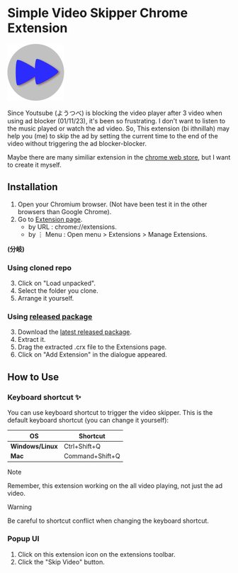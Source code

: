 # Simple Video Skipper Chrome Extension

![Extension](/icon.png)

Since Youtsube (ようつべ) is blocking the video player after 3 video when using ad blocker (01/11/23), it's been so frustrating. I don't want to listen to the music played or watch the ad video. So, This extension (bi ithnillah) may help you (me) to skip the ad by setting the current time to the end of the video without triggering the ad blocker-blocker.

Maybe there are many similiar extension in the [chrome web store](https://chrome.google.com/webstore/category/extensions), but I want to create it myself.


## Installation
1. Open your Chromium browser. (Not have been test it in the other browsers than Google Chrome).
2. Go to [Extension page](chrome://extensions).
   - by URL : chrome://extensions.
   - by ⋮ Menu : Open menu > Extensions > Manage Extensions.

**(分岐)**

### Using cloned repo
3. Click on "Load unpacked".
4. Select the folder you clone.
5. Arrange it yourself.

### Using [released package](https://github.com/haqizza/video-skipper-ext/releases)
3. Download the [latest released package](https://github.com/haqizza/video-skipper-ext/releases/latest).
4. Extract it.
5. Drag the extracted .crx file to the Extensions page.
6. Click on "Add Extension" in the dialogue appeared.


## How to Use
### Keyboard shortcut :sparkles:
You can use keyboard shortcut to trigger the video skipper. This is the default keyboard shortcut (you can change it yourself):

| OS | Shortcut |
| --- | --- |
| **Windows/Linux** | Ctrl+Shift+Q|
| **Mac** | Command+Shift+Q|

> [!NOTE]
> Remember, this extension working on the all video playing, not just the ad video.

> [!WARNING]
> Be careful to shortcut conflict when changing the keyboard shortcut.

### Popup UI
1. Click on this extension icon on the extensions toolbar.
2. Click the "Skip Video" button.